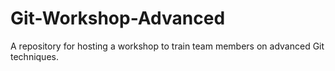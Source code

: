 # Git-Workshop-Advanced
A repository for hosting a workshop to train team members on advanced Git techniques.
